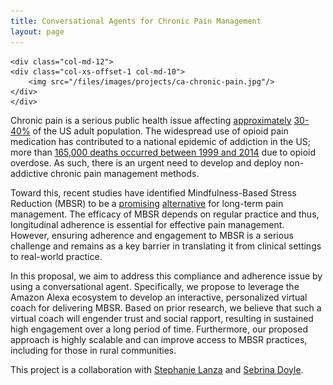 ```yaml
--- 
title: Conversational Agents for Chronic Pain Management
layout: page
---
```


<div class="row">

    <div class="col-md-12">
	<div class="col-xs-offset-1 col-md-10">
	    <img src="/files/images/projects/ca-chronic-pain.jpg"/>
	</div>
    </div>
</div>

Chronic pain is a serious public health issue affecting [approximately][prevalence-pain]
[30-40%][iom-prevalence] of the US adult population. The widespread use of opioid
pain medication has contributed to a national epidemic of addiction
in the US; more than [165,000 deaths occurred between 1999 and 2014][cdc-jama]
due to opioid overdose. As such, there is an urgent need to develop
and deploy non-addictive chronic pain management methods.

Toward this, recent studies have identified Mindfulness-Based Stress
Reduction (MBSR) to be a [promising][acceptance-mbsr] [alternative][mbsr-adult]
for long-term pain management. The efficacy of MBSR depends on regular practice and
thus, longitudinal adherence is essential for effective pain
management. However, ensuring adherence and engagement to MBSR is
a serious challenge and remains as a key barrier in translating it
from clinical settings to real-world practice.

In this proposal, we aim to address this compliance and adherence
issue by using a conversational agent. Specifically, we propose
to leverage the Amazon Alexa ecosystem to develop an interactive,
personalized virtual coach for delivering MBSR. Based on prior
research, we believe that such a virtual coach will engender trust
and social rapport, resulting in sustained high engagement over a
long period of time. Furthermore, our proposed approach is highly
scalable and can improve access to MBSR practices, including for
those in rural communities.

This project is a collaboration with [Stephanie Lanza][lanza] and
[Sebrina Doyle][doyle].


[prevalence-pain]: https://doi.org/10.1016/j.jpain.2010.07.002
[iom-prevalence]: https://doi.org/10.3109/15360288.2012.678473
[cdc-jama]: https://jamanetwork.com/journals/jama/fullarticle/2503508
[acceptance-mbsr]: https://doi.org/10.1080/16506073.2015.1098724
[mbsr-adult]: https://jamanetwork.com/journals/jama/fullarticle/2504811?linkId=22574735
[lanza]: https://methodology.psu.edu/people/slanza
[doyle]: http://prevention.psu.edu/people/doyle-sebrina
